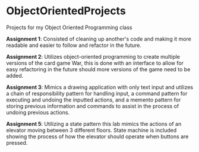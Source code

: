 # ObjectOrientedProjects
Projects for my Object Oriented Programming class

**Assignment 1**: Consisted of cleaning up another's code and making it more readable and easier to follow and refactor in the future.

**Assignment 2**: Utilizes object-oriented programming to create multiple versions of the card game War, this is done with an interface to allow
for easy refactoring in the future should more versions of the game need to be added.

**Assignment 3**: Mimics a drawing application with only text input and utilizes a chain of responsibility pattern for handling input,
a command pattern for executing and undoing the inputted actions, and a memento pattern for storing previous information and commands to assist
in the process of undoing previous actions.

**Assignment 5**: Utilizing a state pattern this lab mimics the actions of an elevator moving between 3 different floors. State machine is included
showing the process of how the elevator should operate when buttons are pressed.
